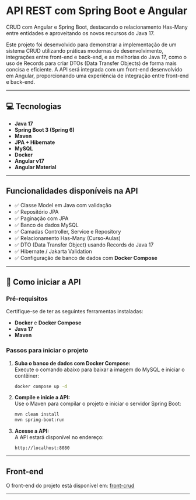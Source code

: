 # API REST com Spring Boot e Angular

CRUD com Angular e Spring Boot, destacando o relacionamento Has-Many entre entidades e aproveitando os novos recursos do Java 17.

Este projeto foi desenvolvido para demonstrar a implementação de um sistema CRUD utilizando práticas modernas de desenvolvimento, integrações entre front-end e back-end, e as melhorias do Java 17, como o uso de Records para criar DTOs (Data Transfer Objects) de forma mais concisa e eficiente. A API será integrada com um front-end desenvolvido em Angular, proporcionando uma experiência de integração entre front-end e back-end.

---

## 💻 Tecnologias

- **Java 17**
- **Spring Boot 3 (Spring 6)**
- **Maven**
- **JPA + Hibernate**
- **MySQL**
- **Docker**
- **Angular v17**
- **Angular Material**

---

## Funcionalidades disponíveis na API

- ✅ Classe Model em Java com validação
- ✅ Repositório JPA
- ✅ Paginação com JPA
- ✅ Banco de dados MySQL
- ✅ Camadas Controller, Service e Repository
- ✅ Relacionamento Has-Many (Curso-Aulas)
- ✅ DTO (Data Transfer Object) usando Records do Java 17
- ✅ Hibernate / Jakarta Validation
- ✅ Configuração de banco de dados com **Docker Compose**

---

## 🚀 Como iniciar a API

### Pré-requisitos
Certifique-se de ter as seguintes ferramentas instaladas:
- **Docker** e **Docker Compose**
- **Java 17**
- **Maven**

### Passos para iniciar o projeto

1. **Suba o banco de dados com Docker Compose:**  
   Execute o comando abaixo para baixar a imagem do MySQL e iniciar o contêiner:
   ```bash
   docker compose up -d
   ```  

2. **Compile e inicie a API:**  
   Use o Maven para compilar o projeto e iniciar o servidor Spring Boot:
   ```bash
   mvn clean install  
   mvn spring-boot:run  
   ```  

3. **Acesse a API:**  
   A API estará disponível no endereço:
   ```
   http://localhost:8080  
   ```

---

## Front-end
O front-end do projeto está disponível em: [front-crud](https://github.com/claubermartins/front-crud)

---  
